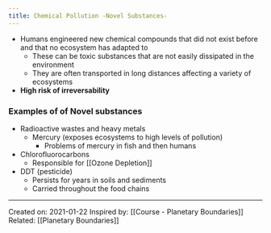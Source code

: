 ```yaml
---
title: Chemical Pollution -Novel Substances-
---
```

- Humans engineered new chemical compounds that did not exist before and that no ecosystem has adapted to
	- These can be toxic substances that are not easily dissipated in the environment
	- They are often transported in long distances affecting a variety of ecosystems
- **High risk of irreversability**

### Examples of of Novel substances
- Radioactive wastes and heavy metals
	- Mercury (exposes ecosystems to high levels of pollution)
		- Problems of mercury in fish and then humans
- Chlorofluorocarbons
	- Responsible for [[Ozone Depletion]]
- DDT (pesticide)
	- Persists for years in soils and sediments
	- Carried throughout the food chains

-------------------
Created on: 2021-01-22
Inspired by: [[Course - Planetary Boundaries]]
Related: [[Planetary Boundaries]]